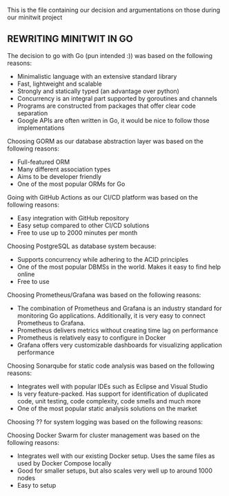 This is the file containing our decision and argumentations on those during our minitwit project

## REWRITING MINITWIT IN GO

The decision to go with Go (pun intended :)) was based on the following reasons:

- Minimalistic language with an extensive standard library
- Fast, lightweight and scalable
- Strongly and statically typed (an advantage over python)
- Concurrency is an integral part supported by goroutines and channels
- Programs are constructed from packages that offer clear code separation
- Google APIs are often written in Go, it would be nice to follow those implementations

Choosing GORM as our database abstraction layer was based on the following reasons:

- Full-featured ORM
- Many different association types
- Aims to be developer friendly
- One of the most popular ORMs for Go

Going with GitHub Actions as our CI/CD platform was based on the following reasons:
- Easy integration with GitHub repository
- Easy setup compared to other CI/CD solutions
- Free to use up to 2000 minutes per month

Choosing PostgreSQL as database system because:

- Supports concurrency while adhering to the ACID principles
- One of the most popular DBMSs in the world. Makes it easy to find help online
- Free to use

Choosing Prometheus/Grafana was based on the following reasons:
- The combination of Prometheus and Grafana is an industry standard for monitoring Go applications. Additionally, it is very easy to connect Prometheus to Grafana.
- Prometheus delivers metrics without creating time lag on performance
- Prometheus is relatively easy to configure in Docker
- Grafana offers very customizable dashboards for visualizing application performance

Choosing Sonarqube for static code analysis was based on the following reasons:

- Integrates well with popular IDEs such as Eclipse and Visual Studio
- Is very feature-packed. Has support for identification of duplicated code, unit testing, code complexity, code smells and much more
- One of the most popular static analysis solutions on the market

Choosing ?? for system logging was based on the following reasons:

Choosing Docker Swarm for cluster management was based on the following reasons:

- Integrates well with our existing Docker setup. Uses the same files as used by Docker Compose locally
- Good for smaller setups, but also scales very well up to around 1000 nodes
- Easy to setup